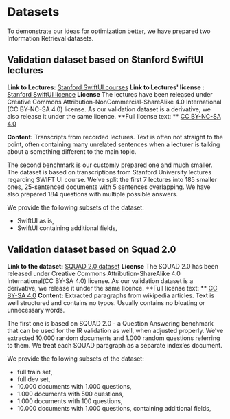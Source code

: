 # Datasets
To demonstrate our ideas for optimization better, we have prepared two Information Retrieval datasets.

## Validation dataset based on Stanford SwiftUI lectures
**Link to Lectures:** [Stanford SwiftUI courses](https://www.youtube.com/playlist?list=PLpGHT1n4-mAtTj9oywMWoBx0dCGd51_yG)
**Link to Lectures' license :** [Stanford SwiftUI licence](https://cs193p.sites.stanford.edu/about-cs193p)
**License** 
The lectures have been released under Creative Commons Attribution-NonCommercial-ShareAlike 4.0 International (CC BY-NC-SA 4.0) license. 
As our validation dataset is a derivative, we also release it under the same licence.
**Full license text: ** [CC BY-NC-SA 4.0](https://creativecommons.org/licenses/by-nc-sa/4.0/legalcode)

**Content:** Transcripts from recorded lectures. Text is often not straight to the point, often containing many unrelated sentences when a lecturer is talking about a something different to the main topic.

The second benchmark is our customly prepared one and much smaller. The dataset is based on transcriptions from Stanford University lectures regarding SWIFT UI course. We’ve split the first 7 lectures into 185 smaller ones, 25-sentenced documents with 5 sentences overlapping. We have also prepared 184 questions with multiple possible answers.

We provide the following subsets of the dataset:
 - SwiftUI as is,
 - SwiftUI containing additional fields,
 
## Validation dataset based on Squad 2.0
**Link to the dataset:** [SQUAD 2.0 dataset](https://rajpurkar.github.io/SQuAD-explorer/)
**License** 
The SQUAD 2.0 has been released under Creative Commons Attribution-ShareAlike 4.0 International(CC BY-SA 4.0) license. 
As our validation dataset is a derivative, we release it under the same licence.
**Full license text: ** [ CC BY-SA 4.0](https://creativecommons.org/licenses/by-sa/4.0/legalcode)
**Content:** Extracted paragraphs from wikipedia articles. Text is well structured and contains no typos. Usually contains no bloating or unnecessary words.

The first one is based on SQUAD 2.0 - a Question Answering benchmark that can be used for the IR validation as well, when adjusted properly. We’ve extracted 10.000 random documents and 1.000 random questions referring to them. We treat each SQUAD paragraph as a separate index’es document.

We provide the following subsets of the dataset:
 - full train set,
 - full dev set,
 - 10.000 documents with 1.000 questions,
 - 1.000 documents with 500 questions,
 - 1.000 documents with 100 questions,
 - 10.000 documents with 1.000 questions, containing additional fields,


